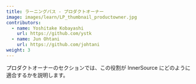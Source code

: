 ```yaml
---
title: ラーニングパス - プロダクトオーナー
image: images/learn/LP_thumbnail_productowner.jpg
contributors:
  - name: Yoshitake Kobayashi
    url: https://github.com/ystk
  - name: Jun Ohtani
    url: https://github.com/johtani
weight: 3
---
```


プロダクトオーナーのセクションでは、この役割が InnerSource にどのように適合するかを説明します。
<!--- This file autogenerated from https://github.com/InnerSourceCommons/InnerSourceLearningPath/blob/master/scripts -->